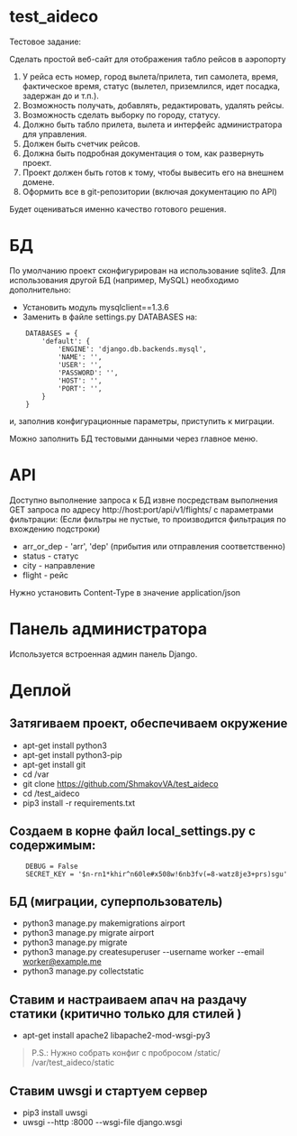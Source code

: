 # test_aideco
Тестовое задание:

Сделать простой веб-сайт для отображения табло рейсов в аэропорту

1. У рейса есть номер, город вылета/прилета, тип самолета, время, фактическое время, статус (вылетел, приземлился, идет посадка, задержан до и т.п.).
2. Возможность получать, добавлять, редактировать, удалять рейсы.
3. Возможность сделать выборку по городу, статусу.
4. Должно быть табло прилета, вылета и интерфейс администратора для управления.
5. Должен быть счетчик рейсов.
6. Должна быть подробная документация о том, как развернуть проект.
7. Проект должен быть готов к тому, чтобы вывесить его на внешнем домене.
8. Оформить все в git-репозитории (включая документацию по API)

Будет оцениваться именно качество готового решения.


# БД
По умолчанию проект сконфигурирован на использование sqlite3.
Для использования другой БД (например, MySQL) необходимо дополнительно:
* Установить модуль mysqlclient==1.3.6
* Заменить в файле settings.py DATABASES на:
```
    DATABASES = {
        'default': {
            'ENGINE': 'django.db.backends.mysql',
            'NAME': '',
            'USER': '',
            'PASSWORD': '',
            'HOST': '',
            'PORT': '',
        }
    }
```    
и, заполнив конфигурационные параметры, приступить к миграции.
 
Можно заполнить БД тестовыми данными через главное меню.

# API
Доступно выполнение запроса к БД извне посредствам выполнения GET запроса по адресу http://host:port/api/v1/flights/ 
    с параметрами фильтрации:
(Если фильтры не пустые, то производится фильтрация по вхождению подстроки)

* arr_or_dep - 'arr', 'dep' (прибытия или отправления соответственно)
* status - статус
* city - направление
* flight - рейс

Нужно установить Content-Type в значение application/json

# Панель администратора

Используется встроенная админ панель Django.

# Деплой

Затягиваем проект, обеспечиваем окружение
--
* apt-get install python3
* apt-get install python3-pip
* apt-get install git
* cd /var
* git clone https://github.com/ShmakovVA/test_aideco
* cd /test_aideco
* pip3 install -r requirements.txt

Создаем в корне файл local_settings.py с содержимым:
--
```
    DEBUG = False
    SECRET_KEY = '$n-rn1*khir^n60le#x508w!6nb3fv(=8-watz8je3+prs)sgu'
```

БД (миграции, суперпользователь)
--

* python3 manage.py makemigrations airport
* python3 manage.py migrate airport
* python3 manage.py migrate
* python3 manage.py createsuperuser --username worker --email worker@example.me
* python3 manage.py collectstatic

Ставим и настраиваем апач на раздачу статики (критично только для стилей <zerb foundation>)
--
* apt-get install apache2 libapache2-mod-wsgi-py3
>P.S.: Нужно собрать конфиг с пробросом /static/ /var/test_aideco/static 

Ставим uwsgi и стартуем сервер
--
* pip3 install uwsgi
* uwsgi --http :8000 --wsgi-file django.wsgi


